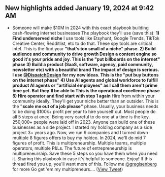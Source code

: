 ## New highlights added January 19, 2024 at 9:42 AM
- Someone will make $10M in 2024 with this exact playbook building cash-flowing internet businesses
  The playbook they'll use (save this):
  **1) Find underserved niche**
  I use tools like Etsyhunt, Google Trends, TikTok Creative Center, Redditlist, etc to do that. These spy tools are critical intel.
  This is the find your **"that's too small of a niche" **phase.
  **2) Build audience and community to drive growth**
  Design a content engine so good it's your pride and joy.
  This is the **"put billboards on the internet"** phase
  **3) Build a product (SaaS, software, agency, paid community, newsletter etc) with a beautiful brand**
  The impact of design is serious. I use <a href="https://twitter.com/DispatchDesign">@DispatchDesign</a> for my new ideas.
  This is the **"put buy buttons on the internet phase"**
  **4) Use AI agents and global workforce to fulfill product**
  AI agents or "artificial employees" as I call them aren't prime time yet. But they'll be able to 
  This is t**he operational excellence phase**
  **5) Hire operator and find start with step 1 again**
  Hire from within your community ideally. They'll get your niche better than an outsider.
  This is the **"scale me out of a job please"** phase.
  Usually, your business needs to be doing $100k+ profit per year to hire yourself out. 
  Most people do all 5 steps at once. 
  Being very careful to do one at a time is the key.
  250,000+ people were laid off in 2023. Anyone can build one of these businesses as a side project.
  I started my holding company as a side project 3+ years ago. 
  Now, we run 6 companies and I turned down multiple 8 figures offers to buy my holdco. In 2024, we'll do mid 7 figures of profit.
  This is multipreneurship. Multiple teams, multiple operators, multiple P&Ls.
  The future of entrepreneurship is multipreneurship.
  Save these 5 steps so you have them when you need it.
  Sharing this playbook in case it's helpful to someone.
  Enjoy!
  If this thread fired you up, you'll want more of this. Follow me <a href="https://twitter.com/gregisenberg">@gregisenberg</a> for more
  Go get 'em my multipreneurs.... ([View Tweet](https://twitter.com/gregisenberg/status/1732214421622046926))
